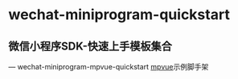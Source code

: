 # wechat-miniprogram-quickstart

## 微信小程序SDK-快速上手模板集合

— wechat-miniprogram-mpvue-quickstart [mpvue](http://mpvue.com/)示例脚手架